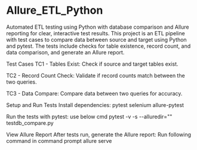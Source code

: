 # Allure_ETL_Python
Automated ETL testing using Python with database comparison and Allure reporting for clear, interactive test results.
This project is an ETL pipeline with test cases to compare data between source and target using Python and pytest. The tests include checks for table existence, record count, and data comparison, and generate an Allure report.

Test Cases
TC1 - Tables Exist: Check if source and target tables exist.

TC2 - Record Count Check: Validate if record counts match between the two queries.

TC3 - Data Compare: Compare data between two queries for accuracy.

Setup and Run Tests
Install dependencies:
pytest
selenium
allure-pytest


Run the tests with pytest: use below cmd
pytest -v -s --alluredir="<reports path>" testdb_compare.py


View Allure Report
After tests run, generate the Allure report:
Run following command in command prompt
allure serve <reports path>
